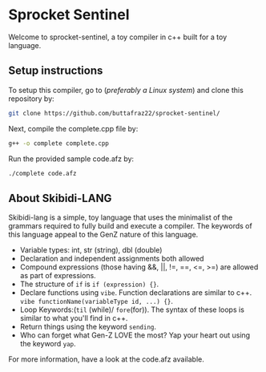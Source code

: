 # Sprocket Sentinel

Welcome to sprocket-sentinel, a toy compiler in c++ built for a toy language.



## Setup instructions

To setup this compiler, go to (*preferably a Linux system*) and clone this repository by:

``````bash
git clone https://github.com/buttafraz22/sprocket-sentinel/
``````



Next, compile the complete.cpp file by:

``````bash
g++ -o complete complete.cpp
``````



Run the provided sample code.afz by:

`````bash
./complete code.afz
`````



## About Skibidi-LANG

Skibidi-lang is a simple, toy language that uses the minimalist of the grammars required to fully build and execute a compiler. The keywords of this language appeal to the GenZ nature of this language.

* Variable types: int, str (string), dbl (double)
* Declaration and independent assignments both allowed
* Compound expressions (those having &&, ||, !=, ==, <=, >=) are allowed as part of expressions.
* The structure of `if` is `if (expression) {}`.
* Declare functions using `vibe`. Function declarations are similar to c++. `vibe functionName(variableType id, ...) {}`.
* Loop Keywords:(`til` (while)/ `fore`(for)). The syntax of these loops is similar to what you'll find in c++. 
* Return things using the keyword `sending`.
* Who can forget what Gen-Z LOVE the most? Yap your heart out using the keyword `yap`.



For more information, have a look at the code.afz available. 
